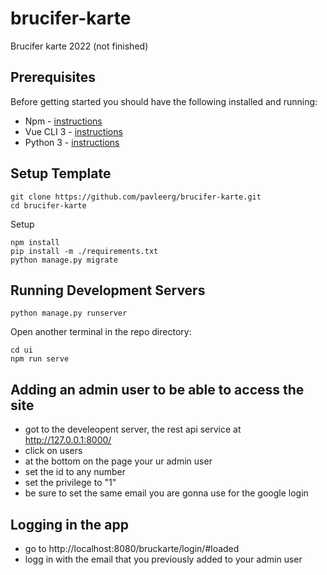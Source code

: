 # brucifer-karte
Brucifer karte 2022 (not finished)

## Prerequisites

Before getting started you should have the following installed and running:

-  Npm - [instructions](https://docs.npmjs.com/downloading-and-installing-node-js-and-npm)
-  Vue CLI 3 - [instructions](https://cli.vuejs.org/guide/installation.html)
-  Python 3 - [instructions](https://wiki.python.org/moin/BeginnersGuide)

## Setup Template

```
git clone https://github.com/pavleerg/brucifer-karte.git
cd brucifer-karte
```

Setup
```
npm install
pip install -m ./requirements.txt
python manage.py migrate
```

## Running Development Servers

```
python manage.py runserver
```
Open another terminal in the repo directory:
```
cd ui
npm run serve
```

## Adding an admin user to be able to access the site

- got to the develeopent server, the rest api service at http://127.0.0.1:8000/
- click on users
- at the bottom on the page your ur admin user
- set the id to any number
- set the privilege to "1" 
- be sure to set the same email you are gonna use for the google login

## Logging in the app

- go to http://localhost:8080/bruckarte/login/#loaded
- logg in with the email that you previously added to your admin user
